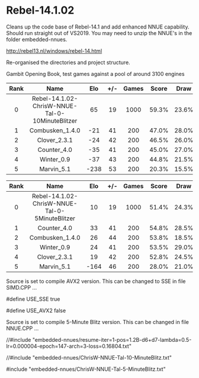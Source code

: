 # Rebel-14.1.02

Cleans up the code base of Rebel-14.1 and add enhanced NNUE capability. Should run straight out of VS2019. You may need to unzip the NNUE's in the folder embedded-nnues.

http://rebel13.nl/windows/rebel-14.html

Re-organised the directories and project structure.

Gambit Opening Book, test games against a pool of around 3100 engines

Rank | Name | Elo | +/- | Games | Score | Draw
| :---: | :---: | :---: | :---: | :---: | :---: | :---:
   0  | Rebel-14.1.02-ChrisW-NNUE-Tal-0-10MinuteBlitzer |       65 |       19 |     1000 |    59.3% |    23.6%
   1 |  Combusken_1.4.0 |                                      -21 |       41 |      200 |    47.0%  |   28.0%
   2 |  Clover_2.3.1 |                                         -24 |       42 |      200 |    46.5% |    26.0%
   3 |  Counter_4.0 |                                          -35 |       41 |      200 |    45.0% |    27.0%
   4 |  Winter_0.9 |                                            -37 |       43 |      200 |    44.8% |    21.5%
   5 |  Marvin_5.1 |                                            -238 |       53 |      200 |    20.3%  |   15.5%


Rank | Name | Elo | +/- | Games | Score | Draw
| :---: | :---: | :---: | :---: | :---: | :---: | :---:
   0  |Rebel-14.1.02-ChrisW-NNUE-Tal-0-5MinuteBlitzer      | 10     |  19   |  1000 |   51.4%  |  24.3%
   1  |Counter_4.0                  |   33     |  41    |  200  |  54.8%   | 28.5%
   2  |Combusken_1.4.0          |       26     |  44   |   200  |  53.8%   | 18.5%
   3  |Winter_0.9             |         24   |    41    |  200  |  53.5%   | 29.0%
   4  |Clover_2.3.1          |          19   |    42   |   200  |  52.8%  |  24.5%
   5 | Marvin_5.1         |           -164   |    46  |    200  |  28.0%  |  21.0%

Source is set to compile AVX2 version. This can be changed to SSE in file SIMD.CPP ...

#define USE_SSE true

#define USE_AVX2 false

Source is set to compile 5-Minute Blitz version. This can be changed in file NNUE.CPP ...

//#include "embedded-nnues/resume-iter=1-pos=1.2B-d6+d7-lambda=0.5-lr=0.000004-epoch=147-arch=3-loss=0.16804.txt"

//#include "embedded-nnues/ChrisW-NNUE-Tal-10-MinuteBlitz.txt"

#include "embedded-nnues/ChrisW-NNUE-Tal-5-MinuteBlitz.txt"

